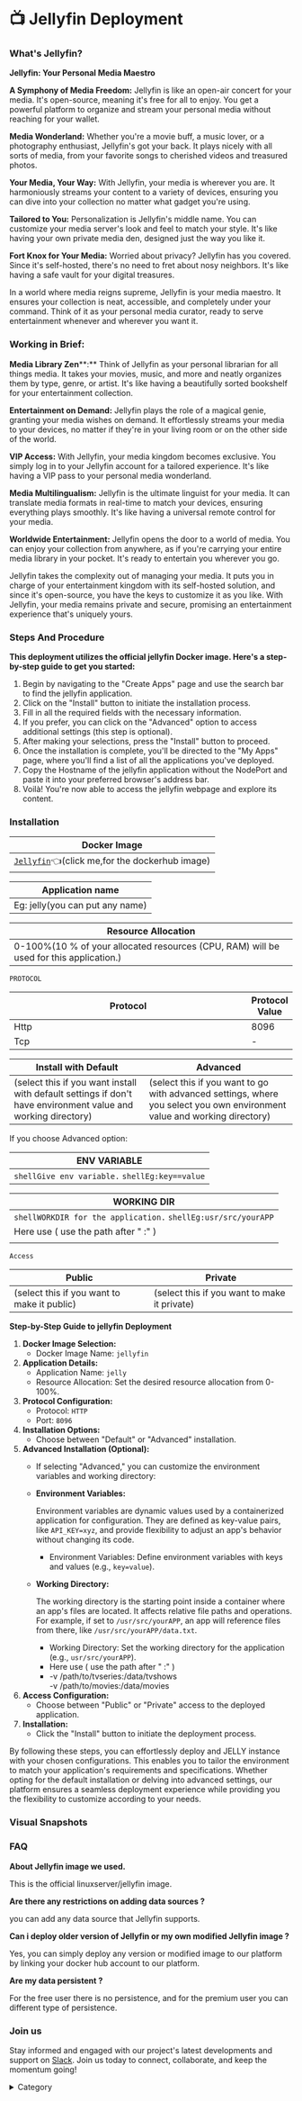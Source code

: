

# 📺 Jellyfin Deployment

### What's Jellyfin?

**Jellyfin: Your Personal Media Maestro**

**A Symphony of Media Freedom:** Jellyfin is like an open-air concert for your media. It's open-source, meaning it's free for all to enjoy. You get a powerful platform to organize and stream your personal media without reaching for your wallet.

**Media Wonderland:** Whether you're a movie buff, a music lover, or a photography enthusiast, Jellyfin's got your back. It plays nicely with all sorts of media, from your favorite songs to cherished videos and treasured photos.

**Your Media, Your Way:** With Jellyfin, your media is wherever you are. It harmoniously streams your content to a variety of devices, ensuring you can dive into your collection no matter what gadget you're using.

**Tailored to You:** Personalization is Jellyfin's middle name. You can customize your media server's look and feel to match your style. It's like having your own private media den, designed just the way you like it.

**Fort Knox for Your Media:** Worried about privacy? Jellyfin has you covered. Since it's self-hosted, there's no need to fret about nosy neighbors. It's like having a safe vault for your digital treasures.

In a world where media reigns supreme, Jellyfin is your media maestro. It ensures your collection is neat, accessible, and completely under your command. Think of it as your personal media curator, ready to serve entertainment whenever and wherever you want it.

### **Working in Brief:**

**Media Library Zen****:** Think of Jellyfin as your personal librarian for all things media. It takes your movies, music, and more and neatly organizes them by type, genre, or artist. It's like having a beautifully sorted bookshelf for your entertainment collection.

**Entertainment on Demand:** Jellyfin plays the role of a magical genie, granting your media wishes on demand. It effortlessly streams your media to your devices, no matter if they're in your living room or on the other side of the world.

**VIP Access:** With Jellyfin, your media kingdom becomes exclusive. You simply log in to your Jellyfin account for a tailored experience. It's like having a VIP pass to your personal media wonderland.

**Media Multilingualism:** Jellyfin is the ultimate linguist for your media. It can translate media formats in real-time to match your devices, ensuring everything plays smoothly. It's like having a universal remote control for your media.

**Worldwide Entertainment:** Jellyfin opens the door to a world of media. You can enjoy your collection from anywhere, as if you're carrying your entire media library in your pocket. It's ready to entertain you wherever you go.

Jellyfin takes the complexity out of managing your media. It puts you in charge of your entertainment kingdom with its self-hosted solution, and since it's open-source, you have the keys to customize it as you like. With Jellyfin, your media remains private and secure, promising an entertainment experience that's uniquely yours.

### Steps And Procedure

&#x20; **This deployment utilizes the official jellyfin Docker image. Here's a step-by-step guide to get you started:**

1. Begin by navigating to the "Create Apps" page and use the search bar to find the jellyfin application.
2. Click on the "Install" button to initiate the installation process.
3. Fill in all the required fields with the necessary information.
4. If you prefer, you can click on the "Advanced" option to access additional settings (this step is optional).
5. After making your selections, press the "Install" button to proceed.
6. Once the installation is complete, you'll be directed to the "My Apps" page, where you'll find a list of all the applications you've deployed.
7. Copy the Hostname of the jellyfin application without the NodePort and paste it into your preferred browser's address bar.
8. Voilà! You're now able to access the  jellyfin webpage and explore its content.

### Installation

| Docker Image                                                                                                                               |
| ------------------------------------------------------------------------------------------------------------------------------------------ |
| [`Jellyfin`](https://hub.docker.com/r/jellyfin/jellyfin)👈(click me,for the dockerhub image) |

| Application name                                                              |
| ----------------------------------------------------------------------------- |
| Eg: jelly(you can put any name) |

| Resource Allocation                                                                                                                                                     |
| ----------------------------------------------------------------------------------------------------------------------------------------------------------------------- |
| 0-100%(10 % of your allocated resources (CPU, RAM) will be used for this application.) |

`PROTOCOL`

<table><thead><tr><th width="417">Protocol</th><th>Protocol Value</th></tr></thead><tbody><tr><td>Http</td><td>8096</td></tr><tr><td>Tcp</td><td>-</td></tr></tbody></table>

| Install with Default                                                                                                                                        | Advanced                                                                                                                                                               |
| ----------------------------------------------------------------------------------------------------------------------------------------------------------- | ---------------------------------------------------------------------------------------------------------------------------------------------------------------------- |
| (select this if you want install with default settings if don't have environment value and working directory) | (select this if you want to go with advanced settings, where you select you own environment value and working directory) |

If you choose Advanced option:

| ENV VARIABLE                                                            |
| ----------------------------------------------------------------------- |
| ```shellGive env variable.``` ```shellEg:key==value```  |

| WORKING DIR                                                                             |
| --------------------------------------------------------------------------------------- |
| ```shellWORKDIR for the application.``` ```shellEg:usr/src/yourAPP```  |
| Here use ( use the path after   " :"  )                 |
|         |

`Access`

| Public                                      | Private                                      |
| ------------------------------------------- | -------------------------------------------- |
| (select this if you want to make it public) | (select this if you want to make it private) |

**Step-by-Step Guide to jellyfin Deployment**

1. **Docker Image Selection:**
   * Docker Image Name: `jellyfin`
2. **Application Details:**
   * Application Name: `jelly`
   * Resource Allocation: Set the desired resource allocation from 0-100%.
3. **Protocol Configuration:**
   * Protocol: `HTTP`
   * Port: `8096`
4. **Installation Options:**
   * Choose between "Default" or "Advanced" installation.
5. **Advanced Installation (Optional):**
   * If selecting "Advanced," you can customize the environment variables and working directory:
   *   **Environment Variables:**

       Environment variables are dynamic values used by a containerized application for configuration. They are defined as key-value pairs, like `API_KEY=xyz`, and provide flexibility to adjust an app's behavior without changing its code.

       * Environment Variables: Define environment variables with keys and values (e.g., `key=value`).
   *   **Working Directory:**

       The working directory is the starting point inside a container where an app's files are located. It affects relative file paths and operations. For example, if set to `/usr/src/yourAPP`, an app will reference files from there, like `/usr/src/yourAPP/data.txt`.

       * Working Directory: Set the working directory for the application (e.g., `usr/src/yourAPP`).
       * Here use ( use the path after   " :"  )
       * \-v /path/to/tvseries:/data/tvshows\
         \-v /path/to/movies:/data/movies
6. **Access Configuration:**
   * Choose between "Public" or "Private" access to the deployed application.
7. **Installation:**
   * Click the "Install" button to initiate the deployment process.

By following these steps, you can effortlessly deploy and JELLY instance with your chosen configurations. This enables you to tailor the environment to match your application's requirements and specifications. Whether opting for the default installation or delving into advanced settings, our platform ensures a seamless deployment experience while providing you the flexibility to customize according to your needs.

### Visual Snapshots





### FAQ

**About Jellyfin image we used.**

This is the official linuxserver/jellyfin image.

**Are there any restrictions on adding data sources ?**

you can add any data source that Jellyfin supports.

**Can i deploy older version of Jellyfin or my own modified Jellyfin image ?**

Yes, you can simply deploy any version or modified image to our platform by linking your docker hub account to our platform.

**Are my data persistent ?**

For the free user there is no persistence, and for the premium user you can different type of persistence.

### Join us

Stay informed and engaged with our project's latest developments and support on [Slack](https://app.slack.com/client/T04QS32JX6E/C04QKEWE146). Join us today to connect, collaborate, and keep the momentum going!&#x20;

<details>

<summary>Category</summary>

Kubernetes, cloud computing, DevOps, cloud services, hosting platform, container orchestration, cloud infrastructure, cloud deployment, cloud management, cloud technology, cloud solutions, media, entertainment, jellyfin

</details>
